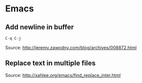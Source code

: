 # Emacs

## Add newline in buffer

```emacs
C-q C-j
```

Source: http://jeremy.zawodny.com/blog/archives/008872.html

## Replace text in multiple files

Source: http://xahlee.org/emacs/find_replace_inter.html